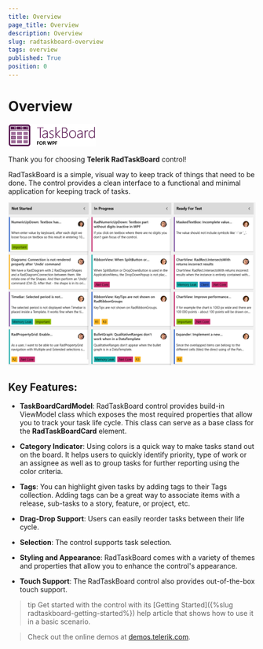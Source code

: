 ```yaml
---
title: Overview
page_title: Overview
description: Overview
slug: radtaskboard-overview
tags: overview
published: True
position: 0
---
```


# Overview

![TaskBoard for WPF icon](images/taskboard_wpf_46_text.png)

Thank you for choosing __Telerik RadTaskBoard__ control!

RadTaskBoard is a simple, visual way to keep track of things that need to be done. The control provides a clean interface to a functional and minimal application for keeping track of tasks.

![RadTaskBoard in the Fluent theme](images/taskboard_overview.png)

## Key Features:

* __TaskBoardCardModel__: RadTaskBoard control provides build-in ViewModel class which exposes the most required properties that allow you to track your task life cycle. This class can serve as a base class for the __RadTaskBoardCard__ element.

* __Category Indicator__: Using colors is a quick way to make tasks stand out on the board. It helps users to quickly identify priority, type of work or an assignee as well as to group tasks for further reporting using the color criteria.

* __Tags__: You can highlight given tasks by adding tags to their Tags collection. Adding tags can be a great way to associate items with a release, sub-tasks to a story, feature, or project, etc. 

* __Drag-Drop Support__: Users can easily reorder tasks between their life cycle.  

* __Selection__: The control supports task selection. 

* __Styling and Appearance__: RadTaskBoard comes with a variety of themes and properties that allow you to enhance the control's appearance.

* __Touch Support__: The RadTaskBoard control also provides out-of-the-box touch support.

>tip Get started with the control with its [Getting Started]({%slug radtaskboard-getting-started%}) help article that shows how to use it in a basic scenario.

> Check out the online demos at [demos.telerik.com](https://demos.telerik.com/wpf/).